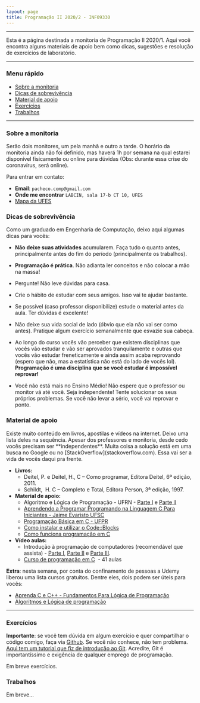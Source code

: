 ```yaml
---
layout: page
title: Programação II 2020/2 - INF09330
---
```


___

Esta é a página destinada a monitoria de Programação II 2020/1. Aqui você encontra alguns materiais de apoio bem como dicas, sugestões e resolução de exercícios de laboratório.

___


<h3>Menu rápido</h3>
<ul>
 	<li><a href="#sobre">Sobre a monitoria</a></li>
 	<li><a href="#dicas">Dicas de sobrevivência</a></li>
 	<li><a href="#apoio">Material de apoio</a></li> 	
 	<li><a href="#exercicios">Exercícios</a></li>
 	<li><a href="#trabalhos">Trabalhos</a></li> 	 	
</ul>

<hr />

<h3 id="sobre">Sobre a monitoria</h3>
Serão dois monitores, um pela manhã e outro a tarde. O horário da monitoria ainda não foi definido, mas haverá 1h por semana na qual estarei disponível fisicamente ou online para dúvidas (Obs: durante essa crise do coronavírus, será online).

Para entrar em contato:
+ **Email**: `pacheco.comp@gmail.com`
+ **Onde me encontrar** `LABCIN, sala 17-b CT 10, UFES`
+ [Mapa da UFES](https://www.google.com/maps/d/u/0/viewer?ll=-20.277576%2C-40.302658&spn=0.016102%2C0.042872&hl=en&msa=0&z=16&source=embed&ie=UTF8&mid=1bceB-PnlVIgdZnTuy1KrpZ2-KPY)



<h3 id="dicas">Dicas de sobrevivência</h3>
Como um graduado em Engenharia de Computação, deixo aqui algumas dicas para vocês:

+ **Não deixe suas atividades** acumularem. Faça tudo o quanto antes, principalmente antes do fim do período (principalmente os trabalhos). 

+ **Programação é prática**. Não adianta ler conceitos e não colocar a mão na massa!

+ Pergunte! Não leve dúvidas para casa.

+ Crie o hábito de estudar com seus amigos. Isso vai te ajudar bastante.

+ Se possível (caso professor disponibilize) estude o material antes da aula. Ter dúvidas é excelente!

+ Não deixe sua vida social de lado (óbvio que ela não vai ser como antes). Pratique algum exercício semanalmente que esvazie sua cabeça. 

+ Ao longo do curso vocês vão perceber que existem disciplinas que vocês vão estudar e vão ser aprovados tranquilamente e outras que vocês vão estudar freneticamente e ainda assim acaba reprovando (espero que não, mas a estatística não está do lado de vocês lol). **Programação é uma disciplina que se você estudar é impossível reprovar!**

+ Você não está mais no Ensino Médio! Não espere que o professor ou monitor vá até você. Seja independente! Tente solucionar os seus próprios problemas.  Se você não levar a sério, você vai reprovar e ponto.



<h3 id="apoio">Material de apoio</h3>
Existe muito conteúdo em livros, apostilas e vídeos na internet. Deixo uma lista deles na sequência. Apesar dos professores e monitoria, desde cedo vocês precisam ser **independentes**. Muita coisa a solução está em uma busca no Google ou no [StackOverflow](stackoverflow.com). Essa vai ser a vida de vocês daqui pra frente.


<ul>
 	<li><strong>Livros:</strong>
<ul>
 	<li>Deitel, P. e Deitel, H., C – Como programar, Editora Deitel, 6ª edição, 2011.</li>
 	<li>Schildt,  H. C – Completo e Total, Editora Person, 3ª edição, 1997.</li>
</ul>
</li>
 	<li><strong>Material de apoio:</strong>
<ul>
 	<li>Algoritmo e Lógica de Programação - UFRN - <a href="http://www.dca.ufrn.br/~lmarcos/courses/DCA800/pdf/algoritmos_parte1.pdf" target="_blank" rel="noopener">Parte I</a> e <a href="http://www.dca.ufrn.br/~lmarcos/courses/DCA800/pdf/algoritmos_parte2.pdf" target="_blank" rel="noopener">Parte II</a></li>
 	<li><a href="http://user.das.ufsc.br/~jomi/das5334/Livro%20Aberto%20Aprendendo%20a%20Programar%20naLinguagem%20C.pdf" target="_blank" rel="noopener">Aprendendo a Programar Programando na Linguagem C Para Iniciantes - Jaime Evaristo UFSC</a></li>
 	<li><a href="http://www.inf.ufpr.br/cursos/ci067/Docs/NotasAula.pdf" target="_blank" rel="noopener">Programação Básica em C - UFPR</a></li>
 	<li><a href="http://pachecoandre.com.br/?p=121" target="_blank" rel="noopener">Como instalar e utilizar o Code::Blocks</a></li>
 	<li><a href="http://tecnologia.hsw.uol.com.br/programacao-em-c.htm" target="_blank" rel="noopener">Como funciona programação em C</a></li>
</ul>
</li>
 	<li><strong>Vídeo aulas:</strong>
<ul>
 	<li>Introdução à programação de computadores (recomendável que assista) - <a href="https://www.youtube.com/watch?v=iA_8W6saSsc" target="_blank" rel="noopener">Parte I</a>, <a href="https://www.youtube.com/watch?v=uHAHFZu5hSY" target="_blank" rel="noopener">Parte II</a> e <a href="https://www.youtube.com/watch?v=uBMjZe_EIbw" target="_blank" rel="noopener">Parte III</a>.</li>
 	<li><a href="https://www.youtube.com/watch?v=FH7YrE0RjWE&amp;list=PLesCEcYj003SwVdufCQM5FIbrOd0GG1M4" target="_blank" rel="noopener">Curso de programação em C</a>  - 41 aulas</li>
</ul>
</li>
</ul>

**Extra**: nesta semana, por conta do confinamento de pessoas a Udemy liberou uma lista cursos gratuitos. Dentre eles, dois podem ser úteis para vocês:
+ [Aprenda C e C++ - Fundamentos Para Lógica de Programação](https://www.udemy.com/course/c-e-c-fundamentos-para-logica-de-programacao/)
+ [Algoritmos e Lógica de programação](https://www.udemy.com/course/algoritmos-logica-programacao/)

<hr />



<h3 id="exercicios">Exercícios</h3>

**Importante**: se você tem dúvida em algum exercício e quer compartilhar o código comigo, faça via [Github](http://github.com/). Se você não conhece, não tem problema. [Aqui tem um tutorial que fiz de introdução ao Git](http://pachecoandre.com.br/2018/10/18/mini-tutorial-git.html). Acredite, Git é importantíssimo e exigência de qualquer emprego de programação.

Em breve exercícios.


<h3 id="trabalhos">Trabalhos</h3>
Em breve...

<!--
<h3 id="cronograma">Cronograma</h3>
A tabela a seguir mostra o cronograma geral da disciplina. O mesmo pode sofrer alterações dependendo da curva de aprendizagem da turma. A ideia é que não se modifique, principalmente nas datas de provas e trabalhos.
<pre><code>[table]
Data,Descrição
Seg. 3 de agosto, <del>Aula de apresentação do curso</del>
Qui. 6 de agosto, <del>Introdução ao ambiente de programação\, primeiro programa\, printf\, e variáveis</del>
Seg. 10 de agosto, <del><em>Continuação da aula anterior\, Introduzir o Scanf\, fazer mais exercícios</em></del>
Qui. 13 de agosto, <del><em>Primeira lista de exercícios\, resolução em sala</em></del>
Seg. 17 de agosto, <del><em>Primeira aula de laboratório</em></del>
Qui. 20 de agosto, <del>Operadores lógicos e estrutura de seleção if</del>
Seg. 24 de agosto, <del>Estruturas de repetição\, break \, continue e exercícios</del>
Qui. 27 de agosto, <del>Continuação loops e seleção</del>
Seg. 31 de agosto, <del><em>Segunda aula de laboratório </em></del>
Qui. 3 de setembro, <del><em>Segunda lista de exercícios</em>\, resolução em sala</del>
Seg. 7 de setembro, <del><strong>Feriado de independência</strong></del>
Qui. 10 de setembro, <del>Funções</del>
Seg. 14 de setembro, <del><em>Terceira aula de laboratório</em></del>
Qui. 17 de setembro, <del>Simulado da prova - Exercícios de revisão</del>
Seg. 21 de setembro, <del><strong>Prova 1</strong></del>
Qui. 24 de setembro, <del>Exercícios com a monitoria - Correção e revisão da prova</del>
Seg. 28 de setembro, <del>Vetores\, Strings e exercícios</del>
Qui. 1 de outubro, <del>Continuação aula anterior e matrizes</del>
Seg. 5 de outubro, <del>Struct e exercícios (matrizes\, vetores e strings)</del>
Qui. 8 de outubro, <del><em>Quarta aula de laboratório</em></del>
Seg. 12 de outubro, <del><strong>Feriado de Nossa senhora aparecida</strong></del>
Qui. 15 de outubro, <del>Bibliotecas externas e exercícios</del>
Seg. 19 de outubro, <del>Laboratório - Manipulação de arquivos e Bibliotecas externas</del>
Qui. 22 de outubro, <del>Exercícios</del>
Seg. 26 de outubro, <del><em>Quinta aula de laboratório</em></del>
Qui. 29 de outubro, <del>Algoritmo de ordenação</del>
Seg. 2 de novembro, <del><strong>Feriado de finados</strong></del>
Qui. 5 de novembro, <del>Exercícios</del>
Seg. 9 de novembro, <del>Terceira<em> lista de exercícios</em>\, resolução em sala</del> 
Qui. 12 de novembro, <del>Sexta aula de laboratório</del>
Seg. 16 de novembro, <del><strong>PROVA 2</strong></del>
Qui. 19 de novembro, <del>Correção prova 2</del>
Seg. 23 de novembro, <del>Extra MATLAB</del>
Qui. 26 de novembro, <del><em>Sétima aula de laboratório</em>\, reservado para o trabalho</del>
Seg. 30 de novembro, <del><b>Reservado para o trabalho</b></del>
Seg. 3 de dezembro, <del>Divulgação da prova final</del>
Qua. 10 de dezembro, <del>Prova Final</del>
[/table]</code></pre>
&nbsp;
-->